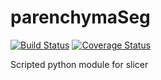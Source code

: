 # parenchymaSeg
[![Build Status](https://travis-ci.org/lcoram/parenchymaSeg.svg?branch=master)](https://travis-ci.org/lcoram/parenchymaSeg)
[![Coverage Status](https://coveralls.io/repos/lcoram/parenchymaSeg/badge.svg?branch=master&service=github)](https://coveralls.io/github/lcoram/parenchymaSeg?branch=master)

Scripted python module for slicer
